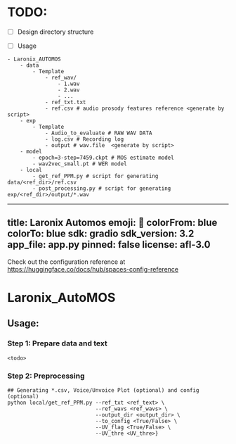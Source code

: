 # TODO:
+ [ ] Design directory structure
+ [ ] Usage


```
- Laronix_AUTOMOS
    - data
        - Template
            - ref_wav/
                - 1.wav
                - 2.wav
                - ...
            - ref_txt.txt
            - ref.csv # audio prosody features reference <generate by script>
    - exp
        - Template
            - Audio_to_evaluate # RAW WAV DATA
            - log.csv # Recording log 
            - output # wav.file  <generate by script>
    - model
        - epoch=3-step=7459.ckpt # MOS estimate model
        - wav2vec_small.pt # WER model
    - local
        - get_ref_PPM.py # script for generating data/<ref_dir>/ref.csv
        - post_processing.py # script for generating exp/<ref_dir>/output/*.wav
```

---
title: Laronix Automos
emoji: 🏃
colorFrom: blue
colorTo: blue
sdk: gradio
sdk_version: 3.2
app_file: app.py
pinned: false
license: afl-3.0
---

Check out the configuration reference at https://huggingface.co/docs/hub/spaces-config-reference

# Laronix_AutoMOS

## Usage:
### Step 1: Prepare data and text
`<todo>`
### Step 2: Preprocessing
```
## Generating *.csv, Voice/Unvoice Plot (optional) and config (optional)
python local/get_ref_PPM.py --ref_txt <ref_text> \
                            --ref_wavs <ref_wavs> \
                            --output_dir <output_dir> \
                            --to_config <True/False> \
                            --UV_flag <True/False> \
                            --UV_thre <UV_thre>}

```